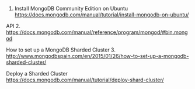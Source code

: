 1. Install MongoDB Community Edition on Ubuntu
https://docs.mongodb.com/manual/tutorial/install-mongodb-on-ubuntu/

API
2. https://docs.mongodb.com/manual/reference/program/mongod/#bin.mongod

How to set up a MongoDB Sharded Cluster
3. http://www.mongodbspain.com/en/2015/01/26/how-to-set-up-a-mongodb-sharded-cluster/

Deploy a Sharded Cluster
https://docs.mongodb.com/manual/tutorial/deploy-shard-cluster/

